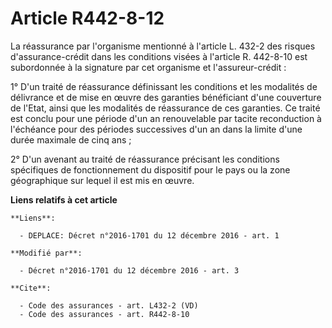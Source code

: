 # Article R442-8-12

La réassurance par l'organisme mentionné à l'article L. 432-2 des risques d'assurance-crédit dans les conditions visées à
l'article R. 442-8-10 est subordonnée à la signature par cet organisme et l'assureur-crédit : 

1° D'un traité de réassurance définissant les conditions et les modalités de délivrance et de mise en œuvre des garanties
bénéficiant d'une couverture de l'Etat, ainsi que les modalités de réassurance de ces garanties. Ce traité est conclu pour
une période d'un an renouvelable par tacite reconduction à l'échéance pour des périodes successives d'un an dans la limite
d'une durée maximale de cinq ans ; 

2° D'un avenant au traité de réassurance précisant les conditions spécifiques de fonctionnement du dispositif pour le pays ou
la zone géographique sur lequel il est mis en œuvre.

**Liens relatifs à cet article**

	**Liens**:

	  - DEPLACE: Décret n°2016-1701 du 12 décembre 2016 - art. 1

	**Modifié par**:

	  - Décret n°2016-1701 du 12 décembre 2016 - art. 3

	**Cite**:

	  - Code des assurances - art. L432-2 (VD)
	  - Code des assurances - art. R442-8-10
